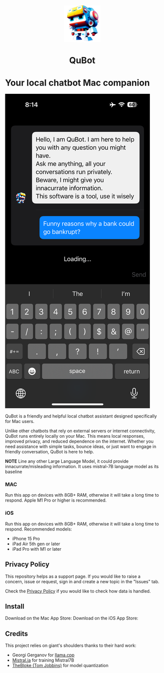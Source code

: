 <p align="center" width="100%">
<img width="120" alt="QuBot app icon" src="Screenshots/AppIcon.png">
</p>

<h1 align="center">QuBot</h1>

# Your local chatbot Mac companion

![](Screenshots/iPhone/02-Question1.PNG)

QuBot is a friendly and helpful local chatbot assistant designed specifically for Mac users.

Unlike other chatbots that rely on external servers or internet connectivity, QuBot runs entirely locally on your Mac. This means local responses, improved privacy, and reduced dependence on the internet.
Whether you need assistance with simple tasks, bounce ideas, or just want to engage in friendly conversation, QuBot is here to help.

**NOTE** Line any other Large Language Model, it could provide innacurrate/misleading information. It uses mistral-7B language model as its baseline

### MAC
Run this app on devices with 8GB+ RAM, otherwise it will take a long time to respond. Apple M1 Pro or higher is recommended.

### iOS
Run this app on devices with 8GB+ RAM, otherwise it will take a long time to respond. Recommended models:
- iPhone 15 Pro
- iPad Air 5th gen or later
- iPad Pro with M1 or later

## Privacy Policy

This repository helps as a support page. If you would like to raise a concern, issue or request, sign in and create a new topic in the "Issues" tab.

Check the [Privacy Policy](PrivacyPolicy.md) if you would like to check how data is handled.

## Install

Download on the Mac App Store: 
Download on the iOS App Store:

## Credits

This project relies on giant's shoulders thanks to their hard work:

- Georgi Gerganov for [llama.cpp](https://github.com/ggerganov/llama.cpp)
- [Mistral.ia](https://mistral.ai/news/announcing-mistral-7b/) for training Mistral7B
- [TheBloke (Tom Jobbins)](https://huggingface.co/TheBloke/Mistral-7B-Instruct-v0.2-code-ft-AWQ) for model quantization
